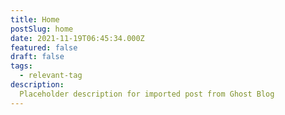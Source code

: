```yaml
---
title: Home
postSlug: home
date: 2021-11-19T06:45:34.000Z
featured: false
draft: false
tags:
  - relevant-tag
description:
  Placeholder description for imported post from Ghost Blog 
---
```


